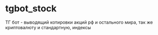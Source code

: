 # tgbot_stock
ТГ бот - выводящий котировки акций рф и остального мира, так же криптовалюту и стандартную, индексы
